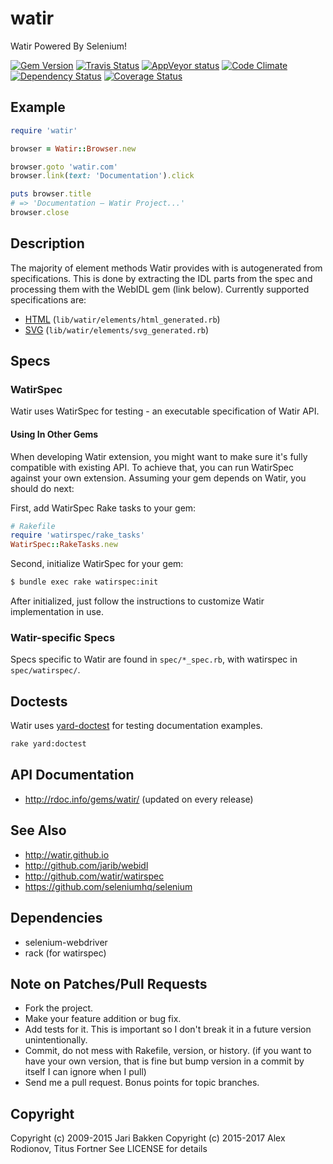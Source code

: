 # watir

Watir Powered By Selenium!

[![Gem Version](https://badge.fury.io/rb/watir.svg)](http://badge.fury.io/rb/watir)
[![Travis Status](https://travis-ci.org/watir/watir.svg?branch=master)](https://travis-ci.org/watir/watir)
[![AppVeyor status](https://ci.appveyor.com/api/projects/status/9vbb7pp5p4uyoott/branch/master?svg=true)](https://ci.appveyor.com/project/p0deje/watir)
[![Code Climate](https://codeclimate.com/github/watir/watir.svg)](https://codeclimate.com/github/watir/watir)
[![Dependency Status](https://gemnasium.com/watir/watir.svg)](https://gemnasium.com/watir/watir)
[![Coverage Status](https://coveralls.io/repos/watir/watir/badge.svg?branch=master)](https://coveralls.io/r/watir/watir)

## Example

```ruby
require 'watir'

browser = Watir::Browser.new

browser.goto 'watir.com'
browser.link(text: 'Documentation').click

puts browser.title
# => 'Documentation – Watir Project...'
browser.close
```

## Description

The majority of element methods Watir provides with is autogenerated from specifications.
This is done by extracting the IDL parts from the spec and processing them with the WebIDL gem (link below).
Currently supported specifications are:

* [HTML](https://www.whatwg.org/specs/web-apps/current-work/) (`lib/watir/elements/html_generated.rb`)
* [SVG](http://www.w3.org/TR/SVG2/single-page.html) (`lib/watir/elements/svg_generated.rb`)

## Specs

### WatirSpec

Watir uses WatirSpec for testing - an executable specification of Watir API.

#### Using In Other Gems

When developing Watir extension, you might want to make sure it's fully compatible with
existing API. To achieve that, you can run WatirSpec against your own extension. Assuming
your gem depends on Watir, you should do next:

First, add WatirSpec Rake tasks to your gem:

```ruby
# Rakefile
require 'watirspec/rake_tasks'
WatirSpec::RakeTasks.new
```

Second, initialize WatirSpec for your gem:

```bash
$ bundle exec rake watirspec:init
```

After initialized, just follow the instructions to customize Watir implementation in use.

### Watir-specific Specs

Specs specific to Watir are found in `spec/*_spec.rb`, with watirspec in `spec/watirspec/`.

## Doctests

Watir uses [yard-doctest](https://github.com/p0deje/yard-doctest) for testing documentation examples.

```bash
rake yard:doctest
```

## API Documentation

* http://rdoc.info/gems/watir/ (updated on every release)

## See Also

* http://watir.github.io
* http://github.com/jarib/webidl
* http://github.com/watir/watirspec
* https://github.com/seleniumhq/selenium

## Dependencies

* selenium-webdriver
* rack (for watirspec)

## Note on Patches/Pull Requests

* Fork the project.
* Make your feature addition or bug fix.
* Add tests for it. This is important so I don't break it in a
  future version unintentionally.
* Commit, do not mess with Rakefile, version, or history.
  (if you want to have your own version, that is fine but bump version in a commit by itself I can ignore when I pull)
* Send me a pull request. Bonus points for topic branches.

## Copyright

Copyright (c) 2009-2015 Jari Bakken
Copyright (c) 2015-2017 Alex Rodionov, Titus Fortner
See LICENSE for details

